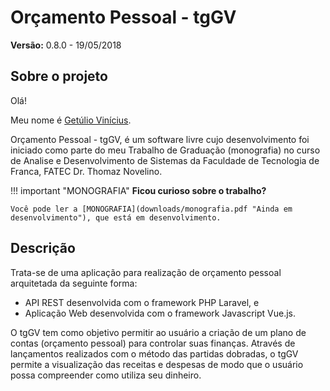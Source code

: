 Orçamento Pessoal - tgGV
========================

**Versão:** 0.8.0 - 19/05/2018

Sobre o projeto
---------------

Olá!

Meu nome é [Getúlio Vinícius](https://github.com/getuliovinicius "Perfil no GitHub").

Orçamento Pessoal - tgGV, é um software livre cujo desenvolvimento foi iniciado como parte do meu Trabalho de Graduação (monografia) no curso de Analise e Desenvolvimento de Sistemas da Faculdade de Tecnologia de Franca, FATEC Dr. Thomaz Novelino.

!!! important "MONOGRAFIA"
    **Ficou curioso sobre o trabalho?**

    Você pode ler a [MONOGRAFIA](downloads/monografia.pdf "Ainda em desenvolvimento"), que está em desenvolvimento. 

Descrição
---------

Trata-se de uma aplicação para realização de orçamento pessoal arquitetada da seguinte forma:

+ API REST desenvolvida com o framework PHP Laravel, e
+ Aplicação Web desenvolvida com o framework Javascript Vue.js.

O tgGV tem como objetivo permitir ao usuário a criação de um plano de contas (orçamento pessoal) para controlar suas finanças.
Através de lançamentos realizados com o método das partidas dobradas, o tgGV permite a visualização das receitas e despesas de modo que o usuário possa compreender como utiliza seu dinheiro.
